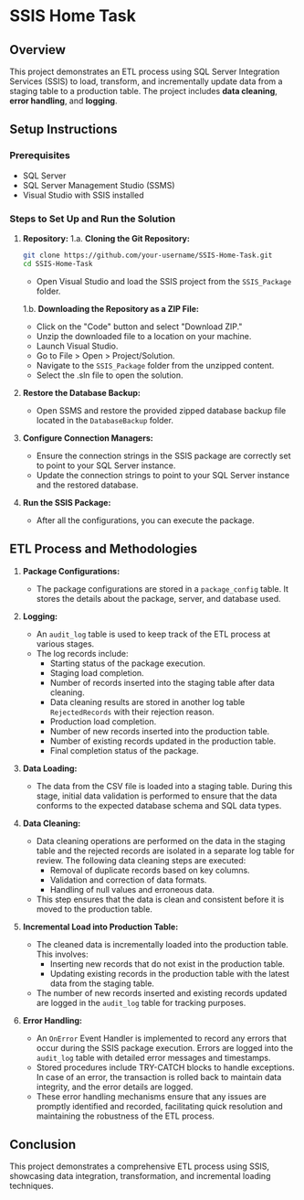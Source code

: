 # SSIS Home Task

## Overview
This project demonstrates an ETL process using SQL Server Integration Services (SSIS) to load, transform, and incrementally update data from a staging table to a production table. The project includes **data cleaning**, **error handling**, and **logging**.

## Setup Instructions

### Prerequisites
- SQL Server
- SQL Server Management Studio (SSMS)
- Visual Studio with SSIS installed

### Steps to Set Up and Run the Solution

1. **Repository:**
    1.a. **Cloning the Git Repository:**
    ```bash
    git clone https://github.com/your-username/SSIS-Home-Task.git
    cd SSIS-Home-Task
    ```
    - Open Visual Studio and load the SSIS project from the `SSIS_Package` folder.

    1.b. **Downloading the Repository as a ZIP File:**
    - Click on the "Code" button and select "Download ZIP."
    - Unzip the downloaded file to a location on your machine.
    - Launch Visual Studio.
    - Go to File > Open > Project/Solution.
    - Navigate to the `SSIS_Package` folder from the unzipped content.
    - Select the .sln file to open the solution.

2. **Restore the Database Backup:**
    - Open SSMS and restore the provided zipped database backup file located in the `DatabaseBackup` folder.

3. **Configure Connection Managers:**
    - Ensure the connection strings in the SSIS package are correctly set to point to your SQL Server instance.
    - Update the connection strings to point to your SQL Server instance and the restored database.

4. **Run the SSIS Package:**
    - After all the configurations, you can execute the package.

## ETL Process and Methodologies

1. **Package Configurations:**
    - The package configurations are stored in a `package_config` table. It stores the details about the package, server, and database used.

2. **Logging:**
    - An `audit_log` table is used to keep track of the ETL process at various stages.
    - The log records include:
        - Starting status of the package execution.
        - Staging load completion.
        - Number of records inserted into the staging table after data cleaning.
        - Data cleaning results are stored in another log table `RejectedRecords` with their rejection reason.
        - Production load completion.
        - Number of new records inserted into the production table.
        - Number of existing records updated in the production table.
        - Final completion status of the package.

3. **Data Loading:**
    - The data from the CSV file is loaded into a staging table. During this stage, initial data validation is performed to ensure that the data conforms to the expected database schema and SQL data types.

4. **Data Cleaning:**
    - Data cleaning operations are performed on the data in the staging table and the rejected records are isolated in a separate log table for review. The following data cleaning steps are executed:
        - Removal of duplicate records based on key columns.
        - Validation and correction of data formats.
        - Handling of null values and erroneous data.
    - This step ensures that the data is clean and consistent before it is moved to the production table.

5. **Incremental Load into Production Table:**
    - The cleaned data is incrementally loaded into the production table. This involves:
        - Inserting new records that do not exist in the production table.
        - Updating existing records in the production table with the latest data from the staging table.
    - The number of new records inserted and existing records updated are logged in the `audit_log` table for tracking purposes.

6. **Error Handling:**
    - An `OnError` Event Handler is implemented to record any errors that occur during the SSIS package execution. Errors are logged into the `audit_log` table with detailed error messages and timestamps.
    - Stored procedures include TRY-CATCH blocks to handle exceptions. In case of an error, the transaction is rolled back to maintain data integrity, and the error details are logged.
    - These error handling mechanisms ensure that any issues are promptly identified and recorded, facilitating quick resolution and maintaining the robustness of the ETL process.

## Conclusion
This project demonstrates a comprehensive ETL process using SSIS, showcasing data integration, transformation, and incremental loading techniques.
